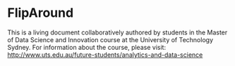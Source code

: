 # FlipAround
This is a living document collaboratively authored by students in the Master of Data Science and Innovation course at the University of Technology Sydney. For information about the course, please visit: http://www.uts.edu.au/future-students/analytics-and-data-science
